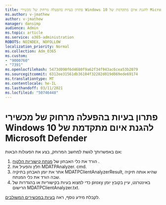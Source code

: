 ```yaml
---
title: פתרון בעיות בהפעלה מרחוק של מכשירי Windows 10 להגנת איום מתקדמת של Microsoft Defender
ms.author: v-jmathew
author: v-jmathew
manager: dansimp
audience: Admin
ms.topic: article
ms.service: o365-administration
ROBOTS: NOINDEX, NOFOLLOW
localization_priority: Normal
ms.collection: Adm_O365
ms.custom:
- "9000760"
- "7391"
ms.openlocfilehash: 5473d090f6d4680f9a62f34f943ac6cea53b2079
ms.sourcegitcommit: 6312ee31561db36104f32282d019d069ede69174
ms.translationtype: MT
ms.contentlocale: he-IL
ms.lasthandoff: 03/11/2021
ms.locfileid: "50746448"
---
```

# <a name="remotely-fix-problems-with-onboarding-windows-10-devices-to-microsoft-defender-advanced-threat-protection"></a>פתרון בעיות בהפעלה מרחוק של מכשירי Windows 10 להגנת איום מתקדמת של Microsoft Defender

אם באפשרותך לגשת למחשב המרוחק, בצע את הפעולות הבאות:

1. הורד את כלי האבחון של [מנתח קישוריות הלקוח](https://go.microsoft.com/fwlink/?linkid=2143466) .
2. חלץ והפעיל את MDATPAnalyzer. cmd.
3. אתר את יומן האבחון בתיקיה MDATPClientAnalyzerResult, שהיא אותה תיקיה שבה הורד את כלי המנתח.
4. כדי למצוא בעיות בקישוריות או בהגדרות של proxy באינטרנט, עיין בקובץ יומן הרישום MDATPClientAnalyzer.txt.

לקבלת מידע נוסף, ראה [בעיות במכשירים המשולבים](https://go.microsoft.com/fwlink/?linkid=2143634).
